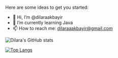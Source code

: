 
Here are some ideas to get you started:

- 👋 Hi, I’m @dilaraakbayir
- 🌱 I’m currently learning Java
- 📫 How to reach me: dilaraaakbayir@gmail.com

<!-- [![Medium Badge](https://img.shields.io/badge/-Medium-757575?style=flat-quare&labelColor=757575&logo=Medium&logoColor=white&https://medium.com/@dilaraakbayir=https://medium.com/@dilaraakbayir)](https://medium.com/@dilaraakbayir) -->


![Dilara's GitHub stats](https://github-readme-stats.vercel.app/api?username=dilaraakbayir&show_icons=true&theme=transparent)


[![Top Langs](https://github-readme-stats.vercel.app/api/top-langs/?username=dilaraakbayir&layout=pie)](https://github.com/anuraghazra/github-readme-stats)
